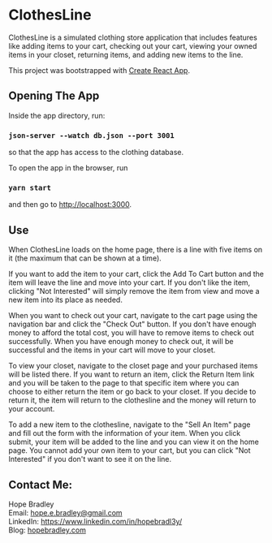 # ClothesLine

ClothesLine is a simulated clothing store application that includes features like adding items to your cart, checking out your cart, viewing your owned items in your closet, returning items, and adding new items to the line.

This project was bootstrapped with [Create React App](https://github.com/facebook/create-react-app).

## Opening The App

Inside the app directory, run:

### `json-server --watch db.json --port 3001`
so that the app has access to the clothing database.

To open the app in the browser, run
### `yarn start`
and then go to [http://localhost:3000](http://localhost:3000).

## Use

When ClothesLine loads on the home page, there is a line with five items on it (the maximum that can be shown at a time). 

If you want to add the item to your cart, click the Add To Cart button and the item will leave the line and move into your cart. If you don't like the item, clicking "Not Interested" will simply remove the item from view and move a new item into its place as needed. 

When you want to check out your cart, navigate to the cart page using the navigation bar and click the "Check Out" button. If you don't have enough money to afford the total cost, you will have to remove items to check out successfully. When you have enough money to check out, it will be successful and the items in your cart will move to your closet. 

To view your closet, navigate to the closet page and your purchased items will be listed there. If you want to return an item, click the Return Item link and you will be taken to the page to that specific item where you can choose to either return the item or go back to your closet. If you decide to return it, the item will return to the clothesline and the money will return to your account.

To add a new item to the clothesline, navigate to the "Sell An Item" page and fill out the form with the information of your item. When you click submit, your item will be added to the line and you can view it on the home page. You cannot add your own item to your cart, but you can click "Not Interested" if you don't want to see it on the line.

## Contact Me:

Hope Bradley
<br>
Email: hope.e.bradley@gmail.com
<br>
LinkedIn: https://www.linkedin.com/in/hopebradl3y/
<br>
Blog: <a href="https://hopebradley.com">hopebradley.com</a>
